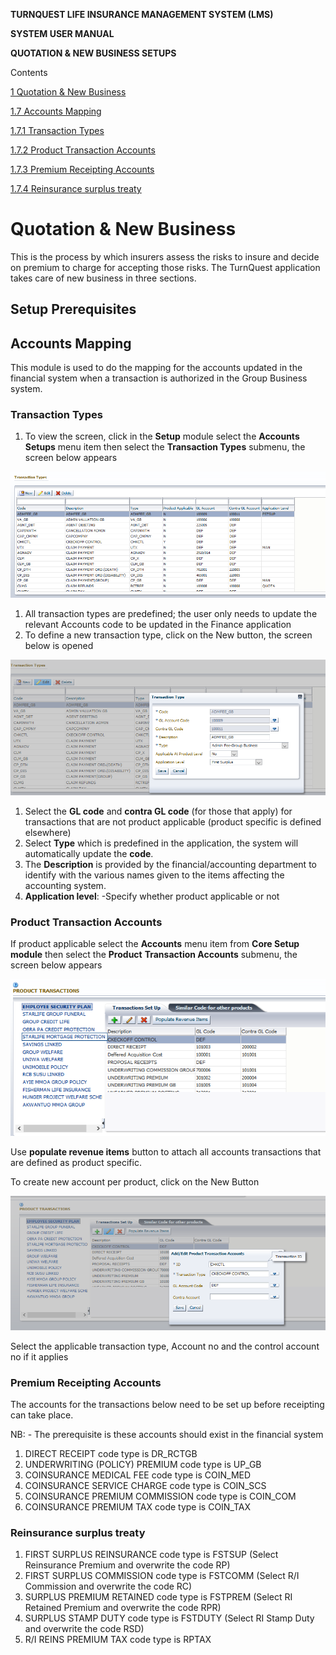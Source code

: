 **TURNQUEST LIFE INSURANCE MANAGEMENT SYSTEM (LMS)**

**SYSTEM USER MANUAL**

**QUOTATION & NEW BUSINESS SETUPS**

Contents

[1 Quotation & New Business](#quotation--new-business)

[1.7 Accounts Mapping](#accounts-mapping)

[1.7.1 Transaction Types](#transaction-types)

[1.7.2 Product Transaction Accounts](#product-transaction-accounts)

[1.7.3 Premium Receipting Accounts](#premium-receipting-accounts)

[1.7.4 Reinsurance surplus treaty](#reinsurance-surplus-treaty)

# Quotation & New Business

This is the process by which insurers assess the risks to insure and decide on premium to charge for accepting those risks. The TurnQuest application takes care of new business in three sections.

## Setup Prerequisites

## Accounts Mapping

This module is used to do the mapping for the accounts updated in the financial system when a transaction is authorized in the Group Business system.

### Transaction Types

1.  To view the screen, click in the **Setup** module select the **Accounts Setups** menu item then select the **Transaction Types** submenu, the screen below appears

![](media/395a115c72e21b051807727dcd8fa132.png)

1.  All transaction types are predefined; the user only needs to update the relevant Accounts code to be updated in the Finance application
2.  To define a new transaction type, click on the New button, the screen below is opened

![](media/3ee62c408f906d4af397439a7b1b6606.png)

1.  Select the **GL code** and **contra GL code** (for those that apply) for transactions that are not product applicable (product specific is defined elsewhere)
2.  Select **Type** which is predefined in the application, the system will automatically update the **code**.
3.  The **Description** is provided by the financial/accounting department to identify with the various names given to the items affecting the accounting system.
4.  **Application level**: -Specify whether product applicable or not

### Product Transaction Accounts

If product applicable select the **Accounts** menu item from **Core Setup module** then select the **Product** **Transaction Accounts** submenu, the screen below appears

![](media/e7ddaf69df892f4baa54b52b8dcc3ad7.png)

Use **populate revenue items** button to attach all accounts transactions that are defined as product specific.

To create new account per product, click on the New Button

![](media/b9dc9b395ef890f7ce80de3bc76049c2.png)

Select the applicable transaction type, Account no and the control account no if it applies

### Premium Receipting Accounts

The accounts for the transactions below need to be set up before receipting can take place.

NB: - The prerequisite is these accounts should exist in the financial system

1.  DIRECT RECEIPT code type is DR_RCTGB
2.  UNDERWRITING (POLICY) PREMIUM code type is UP_GB
3.  COINSURANCE MEDICAL FEE code type is COIN_MED
4.  COINSURANCE SERVICE CHARGE code type is COIN_SCS
5.  COINSURANCE PREMIUM COMMISSION code type is COIN_COM
6.  COINSURANCE PREMIUM TAX code type is COIN_TAX

### Reinsurance surplus treaty

1.  FIRST SURPLUS REINSURANCE code type is FSTSUP (Select Reinsurance Premium and overwrite the code RP)
2.  FIRST SURPLUS COMMISSION code type is FSTCOMM (Select R/I Commission and overwrite the code RC)
3.  SURPLUS PREMIUM RETAINED code type is FSTPREM (Select RI Retained Premium and overwrite the code RPR)
4.  SURPLUS STAMP DUTY code type is FSTDUTY (Select RI Stamp Duty and overwrite the code RSD)
5.  R/I REINS PREMIUM TAX code type is RPTAX

